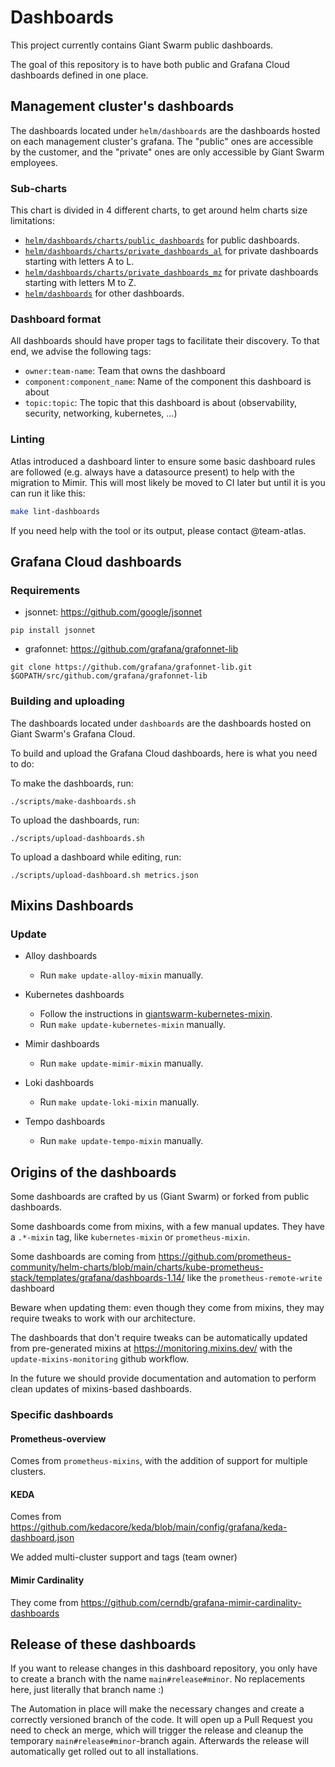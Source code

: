 # Dashboards

This project currently contains Giant Swarm public dashboards.

The goal of this repository is to have both public and Grafana Cloud dashboards defined in one place.

## Management cluster's dashboards

The dashboards located under `helm/dashboards` are the dashboards hosted on each management cluster's grafana.
The "public" ones are accessible by the customer, and the "private" ones are only accessible by Giant Swarm employees.

### Sub-charts

This chart is divided in 4 different charts, to get around helm charts size limitations:
- [`helm/dashboards/charts/public_dashboards`](helm/dashboards/charts/public_dashboards) for public dashboards.
- [`helm/dashboards/charts/private_dashboards_al`](helm/dashboards/charts/private_dashboards_al) for private dashboards starting with letters A to L.
- [`helm/dashboards/charts/private_dashboards_mz`](helm/dashboards/charts/private_dashboards_mz) for private dashboards starting with letters M to Z.
- [`helm/dashboards`](helm/dashboards) for other dashboards.

### Dashboard format

All dashboards should have proper tags to facilitate their discovery.
To that end, we advise the following tags:
- `owner:team-name`: Team that owns the dashboard
- `component:component_name`: Name of the component this dashboard is about
- `topic:topic`: The topic that this dashboard is about (observability, security, networking, kubernetes, ...)

### Linting

Atlas introduced a dashboard linter to ensure some basic dashboard rules are followed (e.g. always have a datasource present) to help with the migration to Mimir. 
This will most likely be moved to CI later but until it is you can run it like this:

```sh
make lint-dashboards
```

If you need help with the tool or its output, please contact @team-atlas.

## Grafana Cloud dashboards

### Requirements

* jsonnet: https://github.com/google/jsonnet

`pip install jsonnet`

* grafonnet: https://github.com/grafana/grafonnet-lib

`git clone https://github.com/grafana/grafonnet-lib.git $GOPATH/src/github.com/grafana/grafonnet-lib`

### Building and uploading

The dashboards located under `dashboards` are the dashboards hosted on Giant Swarm's Grafana Cloud.

To build and upload the Grafana Cloud dashboards, here is what you need to do:

To make the dashboards, run:
```
./scripts/make-dashboards.sh
```

To upload the dashboards, run:
```
./scripts/upload-dashboards.sh
```

To upload a dashboard while editing, run:
```
./scripts/upload-dashboard.sh metrics.json
```

## Mixins Dashboards

### Update

* Alloy dashboards

  * Run `make update-alloy-mixin` manually.

* Kubernetes dashboards

  * Follow the instructions in [giantswarm-kubernetes-mixin](https://github.com/giantswarm/giantswarm-kubernetes-mixin).
  * Run `make update-kubernetes-mixin` manually.

* Mimir dashboards

  * Run `make update-mimir-mixin` manually.

* Loki dashboards

  * Run `make update-loki-mixin` manually.

* Tempo dashboards

  * Run `make update-tempo-mixin` manually.

## Origins of the dashboards

Some dashboards are crafted by us (Giant Swarm) or forked from public dashboards.

Some dashboards come from mixins, with a few manual updates. They have a `.*-mixin` tag, like `kubernetes-mixin` or `prometheus-mixin`.

Some dashboards are coming from https://github.com/prometheus-community/helm-charts/blob/main/charts/kube-prometheus-stack/templates/grafana/dashboards-1.14/ like the `prometheus-remote-write` dashboard

Beware when updating them: even though they come from mixins, they may require tweaks to work with our architecture.

The dashboards that don't require tweaks can be automatically updated from pre-generated mixins at https://monitoring.mixins.dev/ with the `update-mixins-monitoring` github workflow.

In the future we should provide documentation and automation to perform clean updates of mixins-based dashboards.

### Specific dashboards

#### Prometheus-overview

Comes from `prometheus-mixins`, with the addition of support for multiple clusters.

#### KEDA

Comes from https://github.com/kedacore/keda/blob/main/config/grafana/keda-dashboard.json

We added multi-cluster support and tags (team owner)

#### Mimir Cardinality

They come from https://github.com/cerndb/grafana-mimir-cardinality-dashboards

## Release of these dashboards

If you want to release changes in this dashboard repository, you only have to create a branch with the name `main#release#minor`. No replacements here, just literally that branch name :) 

The Automation in place will make the necessary changes and create a correctly versioned branch of the code. It will open up a Pull Request you need to check an merge, which will trigger the release and cleanup the temporary `main#release#minor`-branch again. Afterwards the release will automatically get rolled out to all installations. 
